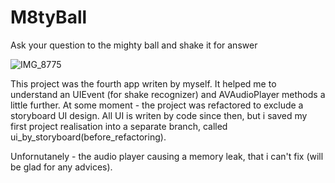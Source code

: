 # M8tyBall
Ask your question to the mighty ball and shake it for answer

![IMG_8775](https://user-images.githubusercontent.com/82824022/210391756-9b1c9390-0c64-423d-b267-8024acb384ab.PNG)

This project was the fourth app writen by myself. It helped me to understand an UIEvent (for shake recognizer) and AVAudioPlayer methods a little further.
At some moment - the project was refactored to exclude a storyboard UI design. All UI is writen by code since then, but i saved my first project realisation into a separate branch, called ui_by_storyboard(before_refactoring).

Unfornutanely - the audio player causing a memory leak, that i can't fix (will be glad for any advices).

